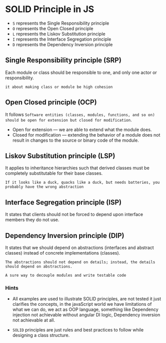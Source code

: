 # SOLID Principle in JS

- `S` represents the Single Responsibility principle
- `O` represents the Open Closed principle
- `L` represents the Liskov Substitution principle
- `I` represents the Interface Segregation principle
- `D` represents the Dependency Inversion principle

## Single Responsibility principle (SRP)

Each module or class should be responsible to one, and only one actor or responsibility.

`it about making class or module be high cohesion`

## Open Closed principle (OCP)

It follows `Software entities (classes, modules, functions, and so on) should be open for extension but closed for modification`.

- Open for extension — we are able to extend what the module does.
- Closed for modification — extending the behavior of a module does not result in changes to the source or binary code of the module.

## Liskov Substitution principle (LSP)

It applies to inheritance hierarchies such that derived classes must be completely substitutable for their base classes.

`If it looks like a duck, quacks like a duck, but needs batteries, you probably have the wrong abstraction`

## Interface Segregation principle (ISP)

It states that clients should not be forced to depend upon interface members they do not use.

## Dependency Inversion principle (DIP)

It states that we should depend on abstractions (interfaces and abstract classes) instead of concrete implementations (classes).

`The abstractions should not depend on details; instead, the details should depend on abstractions.`

`A sure way to decouple modules and write testable code`

### Hints

- All examples are used to illustrate SOLID principles, are not tested it just clarifies the concepts, in the javaScript world we have limitations of what we can do, we act as OOP language, something like Dependency injection not achievable without angular DI logic, Dependency inversion not achievable at all.

- `SOLID` principles are just rules and best practices to follow while designing a class structure.
